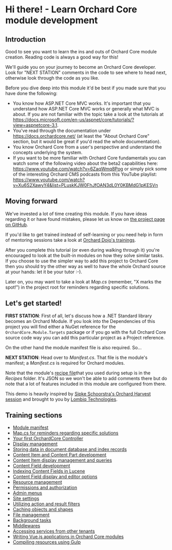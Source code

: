 # Hi there! - Learn Orchard Core module development



## Introduction

Good to see you want to learn the ins and outs of Orchard Core module creation. Reading code is always a good way for this!

We'll guide you on your journey to become an Orchard Core developer. Look for "NEXT STATION" comments in the code to see where to head next, otherwise look through the code as you like.

Before you dive deep into this module it'd be best if you made sure that you have done the following: 

* You know how ASP.NET Core MVC works. It's important that you understand how ASP.NET Core MVC works or generally what MVC is about. If you are not familiar with the topic take a look at the tutorials at https://docs.microsoft.com/en-us/aspnet/core/tutorials/?view=aspnetcore-3.1.
* You've read through the documentation under https://docs.orchardcore.net/ (at least the "About Orchard Core" section, but it would be great if you'd read the whole documentation).
* You know Orchard Core from a user's perspective and understand the concepts underlying the system. 
* If you want to be more familiar with Orchard Core fundamentals you can watch some of the following video about the beta2 capabilities here: https://www.youtube.com/watch?v=6ZaqWmq8Pog or simply pick some of the interesting Orchard CMS podcasts from this YouTube playlist: https://www.youtube.com/watch?v=Xu6S2XawyY4&list=PLuskKJW0FhJfOAN3dL0Y0KBMdG1pKESVn


## Moving forward

We've invested a lot of time creating this module. If you have ideas regarding it or have found mistakes, please let us know on [the project page on GitHub](https://github.com/Lombiq/Orchard-Training-Demo-Module).

If you'd like to get trained instead of self-learning or you need help in form of mentoring sessions take a look at [Orchard Dojo's trainings](https://orcharddojo.net/orchard-training).

After you complete this tutorial (or even during walking through it) you're encouraged to look at the built-in modules on how they solve similar tasks. If you choose to use the simpler way to add this project to Orchard Core then you should try the other way as well to have the whole Orchard source at your hands: let it be your tutor :-).

Later on, you may want to take a look at *Map.cs* (remember, "X marks the spot!") in the project root for reminders regarding specific solutions.


## Let's get started!

**FIRST STATION**: First of all, let's discuss how a .NET Standard library becomes an Orchard Module. If you look into the Dependencies of this project you will find either a NuGet reference for the `OrchardCore.Module.Targets` package or if you go with the full Orchard Core source code way you can add this particular project as a Project reference.

On the other hand the module manifest file is also required. So...

**NEXT STATION**: Head over to *Manifest.cs*. That file is the module's manifest; a *Manifest.cs* is required for Orchard modules.

Note that the module's [recipe file](https://docs.orchardcore.net/en/dev/docs/reference/modules/Recipes/)that you used during setup is in the *Recipes* folder. It's JSON so we won't be able to add comments there but do note that a lot of features included in this module are configured from there.

This demo is heavily inspired by [Sipke Schoorstra's Orchard Harvest session](http://www.youtube.com/watch?v=MH9mcodTX-U) and brought to you by [Lombiq Technologies](https://lombiq.com/).


## Training sections

* [Module manifest](Manifest.cs)
* [Map.cs for reminders regarding specific solutions](Map.cs)
* [Your first OrchardCore Controller](Controllers/YourFirstOrchardCoreController.cs)
* [Display management](Controllers/DisplayManagementController.cs)
* [Storing data in document database and index records](Controllers/DatabaseStorageController.cs)
* [Content Item and Content Part development](Models/PersonPart.cs)
* [Content Item display management and queries](Controllers/PersonListController.cs)
* [Content Field development](Fields/ColorField.cs)
* [Indexing Content Fields in Lucene](Indexing/ColorFieldIndexHandler.cs)
* [Content Field display and editor options](Views/ColorField.Option.cshtml)
* [Resource management](ResourceManifest.cs)
* [Permissions and authorization](Controllers/AuthorizationController.cs)
* [Admin menus](Controllers/AdminController.cs)
* [Site settings](Controllers/SiteSettingsController.cs)
* [Utilizing action and result filters](Filters/ShapeInjectionFilter.cs)
* [Caching objects and shapes](Controllers/CacheController.cs)
* [File management](Controllers/FileManagementController.cs)
* [Background tasks](Services/DemoBackgroundTask.cs)
* [Middlewares](Middlewares/RequestLoggingMiddleware.cs)
* [Accessing services from other tenants](Controllers/CrossTenantServicesController.cs)
* [Writing Vue.js applications in Orchard Core modules](Controllers/VueJsController.cs)
* [Compiling resources using Gulp](Gulpfile.babel.js)